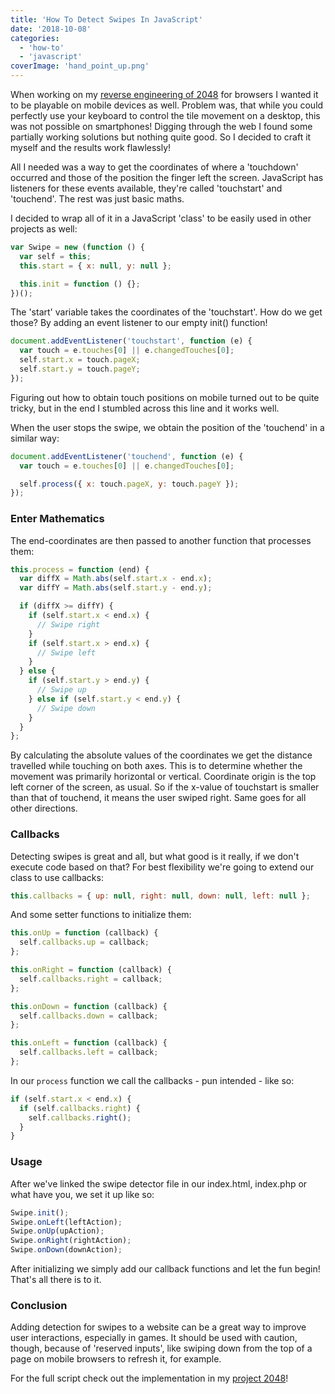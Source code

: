 ```yaml
---
title: 'How To Detect Swipes In JavaScript'
date: '2018-10-08'
categories:
  - 'how-to'
  - 'javascript'
coverImage: 'hand_point_up.png'
---
```


When working on my [reverse engineering of 2048](/projects/2048/) for browsers I wanted it to be playable on mobile devices as well. Problem was, that while you could perfectly use your keyboard to control the tile movement on a desktop, this was not possible on smartphones! Digging through the web I found some partially working solutions but nothing quite good. So I decided to craft it myself and the results work flawlessly!

All I needed was a way to get the coordinates of where a 'touchdown' occurred and those of the position the finger left the screen. JavaScript has listeners for these events available, they're called 'touchstart' and 'touchend'. The rest was just basic maths.

I decided to wrap all of it in a JavaScript 'class' to be easily used in other projects as well:

```js
var Swipe = new (function () {
  var self = this;
  this.start = { x: null, y: null };

  this.init = function () {};
})();
```

The 'start' variable takes the coordinates of the 'touchstart'. How do we get those? By adding an event listener to our empty init() function!

```js
document.addEventListener('touchstart', function (e) {
  var touch = e.touches[0] || e.changedTouches[0];
  self.start.x = touch.pageX;
  self.start.y = touch.pageY;
});
```

Figuring out how to obtain touch positions on mobile turned out to be quite tricky, but in the end I stumbled across this line and it works well.

When the user stops the swipe, we obtain the position of the 'touchend' in a similar way:

```js
document.addEventListener('touchend', function (e) {
  var touch = e.touches[0] || e.changedTouches[0];

  self.process({ x: touch.pageX, y: touch.pageY });
});
```

### Enter Mathematics

The end-coordinates are then passed to another function that processes them:

```js
this.process = function (end) {
  var diffX = Math.abs(self.start.x - end.x);
  var diffY = Math.abs(self.start.y - end.y);

  if (diffX >= diffY) {
    if (self.start.x < end.x) {
      // Swipe right
    }
    if (self.start.x > end.x) {
      // Swipe left
    }
  } else {
    if (self.start.y > end.y) {
      // Swipe up
    } else if (self.start.y < end.y) {
      // Swipe down
    }
  }
};
```

By calculating the absolute values of the coordinates we get the distance travelled while touching on both axes. This is to determine whether the movement was primarily horizontal or vertical. Coordinate origin is the top left corner of the screen, as usual. So if the x-value of touchstart is smaller than that of touchend, it means the user swiped right. Same goes for all other directions.

### Callbacks

Detecting swipes is great and all, but what good is it really, if we don't execute code based on that? For best flexibility we're going to extend our class to use callbacks:

```js
this.callbacks = { up: null, right: null, down: null, left: null };
```

And some setter functions to initialize them:

```js
this.onUp = function (callback) {
  self.callbacks.up = callback;
};

this.onRight = function (callback) {
  self.callbacks.right = callback;
};

this.onDown = function (callback) {
  self.callbacks.down = callback;
};

this.onLeft = function (callback) {
  self.callbacks.left = callback;
};
```

In our `process` function we call the callbacks - pun intended - like so:

```js
if (self.start.x < end.x) {
  if (self.callbacks.right) {
    self.callbacks.right();
  }
}
```

### Usage

After we've linked the swipe detector file in our index.html, index.php or what have you, we set it up like so:

```js
Swipe.init();
Swipe.onLeft(leftAction);
Swipe.onUp(upAction);
Swipe.onRight(rightAction);
Swipe.onDown(downAction);
```

After initializing we simply add our callback functions and let the fun begin! That's all there is to it.

### Conclusion

Adding detection for swipes to a website can be a great way to improve user interactions, especially in games. It should be used with caution, though, because of 'reserved inputs', like swiping down from the top of a page on mobile browsers to refresh it, for example.

For the full script check out the implementation in my [project 2048](https://github.com/paranerd/2048/blob/master/js/swipe_detector.js)!
